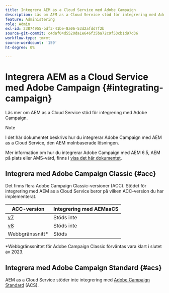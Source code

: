 ```yaml
---
title: Integrera AEM as a Cloud Service med Adobe Campaign
description: Läs om AEM as a Cloud Service stöd för integrering med Adobe Campaign.
feature: Administering
role: Admin
exl-id: 23874955-bdf3-41be-8a06-53d2afdd7f2b
source-git-commit: c4daf04d5520da1e646f35ba72c9f53cb1d97d36
workflow-type: tm+mt
source-wordcount: '159'
ht-degree: 0%

---
```



# Integrera AEM as a Cloud Service med Adobe Campaign {#integrating-campaign}

Läs mer om AEM as a Cloud Service stöd för integrering med Adobe Campaign.

>[!NOTE]
>
>I det här dokumentet beskrivs hur du integrerar Adobe Campaign med AEM as a Cloud Service, den AEM molnbaserade lösningen.
>
>Mer information om hur du integrerar Adobe Campaign med AEM 6.5, AEM på plats eller AMS-värd, finns i [visa det här dokumentet](https://experienceleague.adobe.com/docs/experience-manager-65/administering/integration/campaign.html).

## Integrera med Adobe Campaign Classic {#acc}

Det finns flera Adobe Campaign Classic-versioner (ACC). Stödet för integrering med AEM as a Cloud Service beror på vilken ACC-version du har implementerat.

| ACC-version | Integrering med AEMaaCS |
|---|---|
| [v7](https://experienceleague.adobe.com/docs/campaign-classic.html) | Stöds inte |
| [v8](https://experienceleague.adobe.com/docs/campaign-v8.html) | Stöds inte |
| Webbgränssnitt* | Stöds |

*Webbgränssnittet för Adobe Campaign Classic förväntas vara klart i slutet av 2023.

## Integrera med Adobe Campaign Standard {#acs}

AEM as a Cloud Service stöder inte integrering med [Adobe Campaign Standard](https://experienceleague.adobe.com/docs/campaign-standard.html) (ACS).

